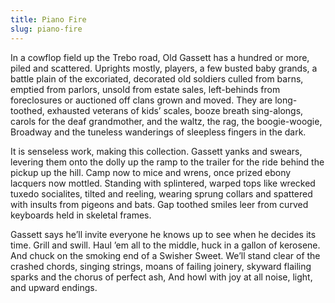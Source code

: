 ```yaml
---
title: Piano Fire
slug: piano-fire
---
```


In a cowflop field up the Trebo road,
Old Gassett has a hundred or more, piled and scattered.
Uprights mostly, players, a few busted baby grands,
a battle plain of the excoriated, decorated old soldiers
culled from barns, emptied from parlors,
unsold from estate sales, left-behinds from foreclosures
or auctioned off clans grown and moved.
They are long-toothed, exhausted veterans
of kids’ scales, booze breath sing-alongs,
carols for the deaf grandmother, and the waltz,
the rag, the boogie-woogie, Broadway
and the tuneless wanderings of sleepless
fingers in the dark.

It is senseless work, making this collection.
Gassett yanks and swears, levering them
onto the dolly up the ramp to the trailer
for the ride behind the pickup up the hill.
Camp now to mice and wrens,
once prized ebony lacquers now mottled.
Standing with splintered, warped tops like
wrecked tuxedo socialites, tilted and reeling,
wearing sprung collars and spattered
with insults from pigeons and bats.
Gap toothed smiles leer from curved keyboards
held in skeletal frames.

Gassett says he’ll invite everyone he knows up to see
when he decides its time. Grill and swill.
Haul ’em all to the middle, huck in a gallon of kerosene.
And chuck on the smoking end of a Swisher Sweet.
We’ll stand clear of the crashed chords,
singing strings, moans of failing joinery,
skyward flailing sparks and the chorus of perfect ash,
And howl with joy at all noise, light, and upward endings.
